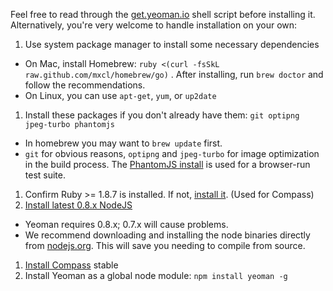 Feel free to read through the [get.yeoman.io](http://get.yeoman.io) shell script before installing it. Alternatively, you're very welcome to handle installation on your own:

1. Use system package manager to install some necessary dependencies
  * On Mac, install Homebrew: `ruby <(curl -fsSkL raw.github.com/mxcl/homebrew/go)` . After installing, run `brew doctor` and follow the recommendations.
  * On Linux, you can use `apt-get`, `yum`, or `up2date`
1. Install these packages if you don't already have them: `git optipng jpeg-turbo phantomjs`
  * In homebrew you may want to `brew update` first.
  * `git` for obvious reasons, `optipng` and `jpeg-turbo` for image optimization in the build process. The [PhantomJS install](http://phantomjs.org/download.html) is used for a browser-run test suite.
1. Confirm Ruby >= 1.8.7 is installed. If not, [install it](http://www.ruby-lang.org/en/downloads/). (Used for Compass)
1. [Install latest 0.8.x NodeJS](http://nodejs.org/)  
  * Yeoman requires 0.8.x; 0.7.x will cause problems. 
  * We recommend downloading and installing the node binaries directly from [nodejs.org](http://nodejs.org/download/). This will save you needing to compile from source. 
1. [Install Compass](http://compass-style.org/install/) stable
1. Install Yeoman as a global node module: `npm install yeoman -g`